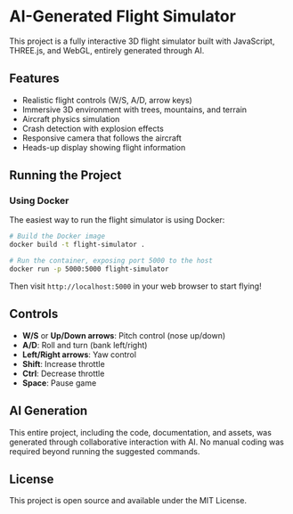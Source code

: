 # AI-Generated Flight Simulator

This project is a fully interactive 3D flight simulator built with JavaScript, THREE.js, and WebGL, entirely generated through AI.

## Features

- Realistic flight controls (W/S, A/D, arrow keys)
- Immersive 3D environment with trees, mountains, and terrain
- Aircraft physics simulation
- Crash detection with explosion effects
- Responsive camera that follows the aircraft
- Heads-up display showing flight information

## Running the Project

### Using Docker

The easiest way to run the flight simulator is using Docker:

```bash
# Build the Docker image
docker build -t flight-simulator .

# Run the container, exposing port 5000 to the host
docker run -p 5000:5000 flight-simulator
```

Then visit `http://localhost:5000` in your web browser to start flying!


## Controls

- **W/S** or **Up/Down arrows**: Pitch control (nose up/down)
- **A/D**: Roll and turn (bank left/right)
- **Left/Right arrows**: Yaw control
- **Shift**: Increase throttle
- **Ctrl**: Decrease throttle
- **Space**: Pause game

## AI Generation

This entire project, including the code, documentation, and assets, was generated through collaborative interaction with AI. No manual coding was required beyond running the suggested commands.

## License

This project is open source and available under the MIT License.
```

